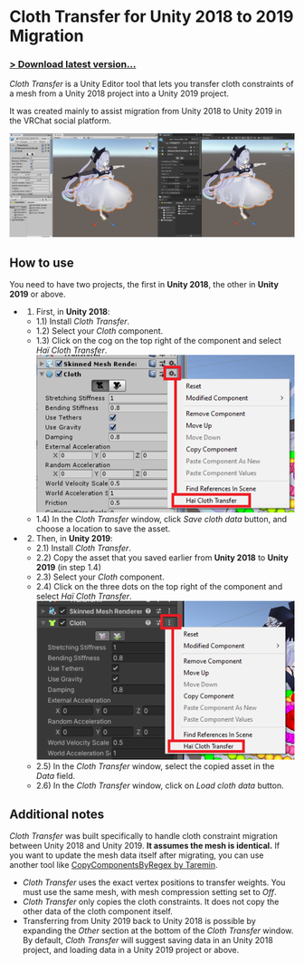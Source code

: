 # Cloth Transfer for Unity 2018 to 2019 Migration

### [> Download latest version...](https://github.com/hai-vr/unity-2018-2019-cloth-transfer/releases)

*Cloth Transfer* is a Unity Editor tool that lets you transfer cloth constraints of a mesh from a Unity 2018 project into a Unity 2019 project.

It was created mainly to assist migration from Unity 2018 to Unity 2019 in the VRChat social platform.

![](https://github.com/hai-vr/unity-2018-2019-cloth-transfer/raw/z-res-pictures/Documentation/illustration.gif)

## How to use

You need to have two projects, the first in **Unity 2018**, the other in **Unity 2019** or above.

- 1) First, in **Unity 2018**:
  - 1.1) Install *Cloth Transfer*.
  - 1.2) Select your *Cloth* component.
  - 1.3) Click on the cog on the top right of the component and select *Haï Cloth Transfer*.
![](https://github.com/hai-vr/unity-2018-2019-cloth-transfer/raw/z-res-pictures/Documentation/ct1.png)
  - 1.4) In the *Cloth Transfer* window, click *Save cloth data* button, and choose a location to save the asset.

- 2) Then, in **Unity 2019**:
    - 2.1) Install *Cloth Transfer*.
    - 2.2) Copy the asset that you saved earlier from **Unity 2018** to **Unity 2019** (in step 1.4)
    - 2.3) Select your *Cloth* component.
    - 2.4) Click on the three dots on the top right of the component and select *Haï Cloth Transfer*.
![](https://github.com/hai-vr/unity-2018-2019-cloth-transfer/raw/z-res-pictures/Documentation/ct2.png)
    - 2.5) In the *Cloth Transfer* window, select the copied asset in the *Data* field.
    - 2.6) In the *Cloth Transfer* window, click on *Load cloth data* button.

## Additional notes

*Cloth Transfer* was built specifically to handle cloth constraint migration between Unity 2018 and Unity 2019. **It assumes the mesh is identical.** If you want to update the mesh data itself after migrating, you can use another tool like [CopyComponentsByRegex by Taremin](https://github.com/Taremin/CopyComponentsByRegex).

- *Cloth Transfer* uses the exact vertex positions to transfer weights. You must use the same mesh, with mesh compression setting set to *Off*.
- *Cloth Transfer* only copies the cloth constraints. It does not copy the other data of the cloth component itself.
- Transferring from Unity 2019 back to Unity 2018 is possible by expanding the *Other* section at the bottom of the *Cloth Transfer* window.
  By default, *Cloth Transfer* will suggest saving data in an Unity 2018 project, and loading data in a Unity 2019 project or above. 
